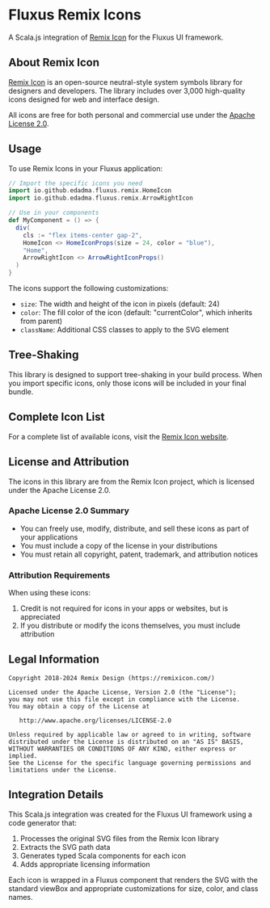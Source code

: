 # Fluxus Remix Icons

A Scala.js integration of [Remix Icon](https://remixicon.com/) for the Fluxus UI framework.

## About Remix Icon

[Remix Icon](https://remixicon.com/) is an open-source neutral-style system symbols library for designers and developers. The library includes over 3,000 high-quality icons designed for web and interface design.

All icons are free for both personal and commercial use under the [Apache License 2.0](https://github.com/Remix-Design/RemixIcon/blob/master/License).

## Usage

To use Remix Icons in your Fluxus application:

```scala
// Import the specific icons you need
import io.github.edadma.fluxus.remix.HomeIcon
import io.github.edadma.fluxus.remix.ArrowRightIcon

// Use in your components
def MyComponent = () => {
  div(
    cls := "flex items-center gap-2",
    HomeIcon <> HomeIconProps(size = 24, color = "blue"),
    "Home",
    ArrowRightIcon <> ArrowRightIconProps()
  )
}
```

The icons support the following customizations:

- `size`: The width and height of the icon in pixels (default: 24)
- `color`: The fill color of the icon (default: "currentColor", which inherits from parent)
- `className`: Additional CSS classes to apply to the SVG element

## Tree-Shaking

This library is designed to support tree-shaking in your build process. When you import specific icons, only those icons will be included in your final bundle.

## Complete Icon List

For a complete list of available icons, visit the [Remix Icon website](https://remixicon.com/).

## License and Attribution

The icons in this library are from the Remix Icon project, which is licensed under the Apache License 2.0.

### Apache License 2.0 Summary

- You can freely use, modify, distribute, and sell these icons as part of your applications
- You must include a copy of the license in your distributions
- You must retain all copyright, patent, trademark, and attribution notices

### Attribution Requirements

When using these icons:
1. Credit is not required for icons in your apps or websites, but is appreciated
2. If you distribute or modify the icons themselves, you must include attribution

## Legal Information

```
Copyright 2018-2024 Remix Design (https://remixicon.com/)

Licensed under the Apache License, Version 2.0 (the "License");
you may not use this file except in compliance with the License.
You may obtain a copy of the License at

   http://www.apache.org/licenses/LICENSE-2.0

Unless required by applicable law or agreed to in writing, software
distributed under the License is distributed on an "AS IS" BASIS,
WITHOUT WARRANTIES OR CONDITIONS OF ANY KIND, either express or implied.
See the License for the specific language governing permissions and
limitations under the License.
```

## Integration Details

This Scala.js integration was created for the Fluxus UI framework using a code generator that:
1. Processes the original SVG files from the Remix Icon library
2. Extracts the SVG path data
3. Generates typed Scala components for each icon
4. Adds appropriate licensing information

Each icon is wrapped in a Fluxus component that renders the SVG with the standard viewBox and appropriate customizations for size, color, and class names.

